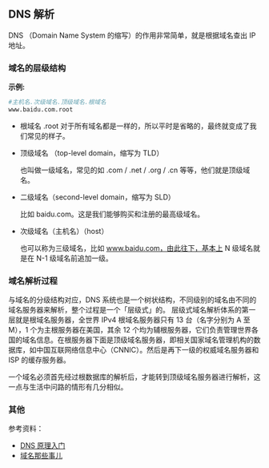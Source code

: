 ## DNS 解析

DNS （Domain Name System 的缩写）的作用非常简单，就是根据域名查出 IP 地址。

### 域名的层级结构

  **示例:**

  ```bash
  #主机名.次级域名.顶级域名.根域名
  www.baidu.com.root
  ```

- 根域名
  .root 对于所有域名都是一样的，所以平时是省略的，最终就变成了我们常见的样子。

- 顶级域名 （top-level domain，缩写为 TLD）

  也叫做一级域名，常见的如 .com / .net / .org / .cn 等等，他们就是顶级域名。

- 二级域名（second-level domain，缩写为 SLD）

  比如 baidu.com。这是我们能够购买和注册的最高级域名。

- 次级域名（主机名）（host）

  也可以称为三级域名，比如 www.baidu.com，由此往下，基本上 N 级域名就是在 N-1 级域名前追加一级。

### 域名解析过程

与域名的分级结构对应，DNS 系统也是一个树状结构，不同级别的域名由不同的域名服务器来解析，整个过程是一个「层级式」的。
层级式域名解析体系的第一层就是根域名服务器，全世界 IPv4 根域名服务器只有 13 台（名字分别为 A 至 M），1 个为主根服务器在美国，其余 12 个均为辅根服务器，它们负责管理世界各国的域名信息。在根服务器下面是顶级域名服务器，即相关国家域名管理机构的数据库，如中国互联网络信息中心（CNNIC）。然后是再下一级的权威域名服务器和 ISP 的缓存服务器。

一个域名必须首先经过根数据库的解析后，才能转到顶级域名服务器进行解析，这一点与生活中问路的情形有几分相似。




### 其他

参考资料： 
- [DNS 原理入门](http://www.ruanyifeng.com/blog/2016/06/dns.html)
- [域名那些事儿](https://juejin.im/post/5d2c414ef265da1bd04f11f3)
